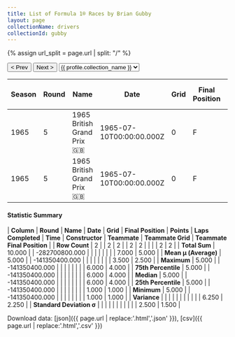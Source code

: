 ```yaml
---
title: List of Formula 1® Races by Brian Gubby
layout: page
collectionName: drivers
collectionId: gubby
---
```


{% assign url_split = page.url | split: "/" %}
<div id="collection-navigation">
<button onclick="selector.options[selector.selectedIndex-1].value && (window.location = selector.options[selector.selectedIndex-1].value);">&lt; Prev</button>
<button onclick="selector.options[selector.selectedIndex+1].value && (window.location = selector.options[selector.selectedIndex+1].value);">Next &gt;</button>
<select id="selector" onchange="this.options[this.selectedIndex].value && (window.location = this.options[this.selectedIndex].value);">
  {% for collectionId in site.data[page.collectionName].refs %}
    {% if collectionId == page.collectionId %}
      {% assign selected = "selected" %}
    {% else %}
      {% assign selected = "" %}
    {% endif %}
    {% assign profile = site.data[page.collectionName][collectionId].profile %}
    <option value="/f1/{{ page.collectionName }}/{{ collectionId }}/{{ url_split[4] }}" {{ selected }}>{{ profile.collection_name }}</option>
  {% endfor %}
</select>
</div>

| Season | Round | Name | Date | Grid | Final Position | Points | Laps Completed | Time | Constructor | Teammate | Teammate Grid | Teammate Final Position |
|--|--|--|--|--|--|--|--|--|--|--|--|--|
| 1965 | 5 | 1965 British Grand Prix 🇬🇧 | 1965-07-10T00:00:00.000Z | 0 | F | 0.0 | 0 |   | Lotus-Climax 🇬🇧 | [Jim Clark 🇬🇧](/f1/drivers/clark) | 1 | 1 |
| 1965 | 5 | 1965 British Grand Prix 🇬🇧 | 1965-07-10T00:00:00.000Z | 0 | F | 0.0 | 0 |   | Lotus-Climax 🇬🇧 | [Mike Spence 🇬🇧](/f1/drivers/spence) | 6 | 4 |

#### Statistic Summary

| **Column** | **Round** | **Name** | **Date** | **Grid** | **Final Position** | **Points** | **Laps Completed** | **Time** | **Constructor** | **Teammate** | **Teammate Grid** | **Teammate Final Position** |
| **Row Count** | 2 |  | 2 | 2 |  | 2 | 2 |  |  |  | 2 | 2 |
| **Total Sum** | 10.000 |  | -282700800.000 |  |  |  |  |  |  |  | 7.000 | 5.000 |
| **Mean μ (Average)** | 5.000 |  | -141350400.000 |  |  |  |  |  |  |  | 3.500 | 2.500 |
| **Maximum** | 5.000 |  | -141350400.000 |  |  |  |  |  |  |  | 6.000 | 4.000 |
| **75th Percentile** | 5.000 |  | -141350400.000 |  |  |  |  |  |  |  | 6.000 | 4.000 |
| **Median** | 5.000 |  | -141350400.000 |  |  |  |  |  |  |  | 6.000 | 4.000 |
| **25th Percentile** | 5.000 |  | -141350400.000 |  |  |  |  |  |  |  | 1.000 | 1.000 |
| **Minimum** | 5.000 |  | -141350400.000 |  |  |  |  |  |  |  | 1.000 | 1.000 |
| **Variance** |  |  |  |  |  |  |  |  |  |  | 6.250 | 2.250 |
| **Standard Deviation σ** |  |  |  |  |  |  |  |  |  |  | 2.500 | 1.500 |

Download data: [json]({{ page.url | replace:'.html','.json' }}), [csv]({{ page.url | replace:'.html','.csv' }})
